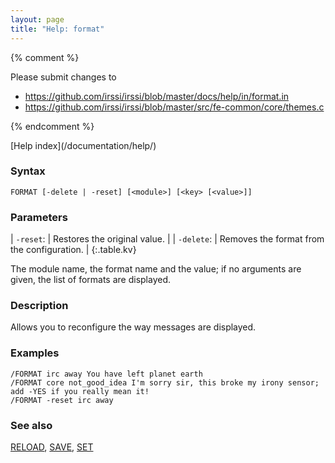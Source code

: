 ```yaml
---
layout: page
title: "Help: format"
---
```


{% comment %}

Please submit changes to
- https://github.com/irssi/irssi/blob/master/docs/help/in/format.in
- https://github.com/irssi/irssi/blob/master/src/fe-common/core/themes.c


{% endcomment %}
<nav markdown="1">
[Help index](/documentation/help/)
</nav>

### Syntax ###

<div class="highlight irssisyntax"><pre style="\-\-cmdlen:6ch"><code><span class="synB">FORMAT</span> <span class="syn10">[<span class="syn">-delete</span> | <span class="syn">-reset</span>]</span> <span class="syn10">[<span class="syn09">&lt;module></span>]</span> <span class="syn10">[<span class="syn09">&lt;key></span> <span class="syn14">[<span class="syn13">&lt;value></span>]</span>]</span></code></pre></div>



### Parameters ###


| `-reset`: |      Restores the original value. |
| `-delete`: |     Removes the format from the configuration. |
{:.table.kv}

The module name, the format name and the value; if no arguments are given,
the list of formats are displayed.

### Description ###

Allows you to reconfigure the way messages are displayed.

### Examples ###

    /FORMAT irc away You have left planet earth
    /FORMAT core not_good_idea I'm sorry sir, this broke my irony sensor; add -YES if you really mean it!
    /FORMAT -reset irc away

### See also ###
[RELOAD](/documentation/help/reload/), [SAVE](/documentation/help/save/), [SET](/documentation/help/set/)

